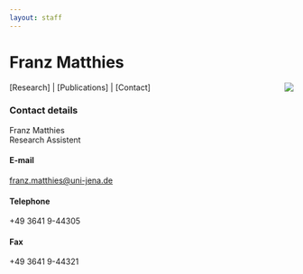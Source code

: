 ```yaml
---
layout: staff
---
```


# Franz Matthies

<img style="float: right;" src="http://www.julielab.de/coling_multimedia/de/img/staff/2016/franz_matthies-width-188-height-242.jpg">

[Research]
| [Publications]
| [Contact]

### Contact details
Franz Matthies<br/>
Research Assistent

#### E-mail
[franz.matthies@uni-jena.de](mailto:franz.matthies@uni-jena.de)

#### Telephone
+49 3641 9-44305

#### Fax
+49 3641 9-44321
